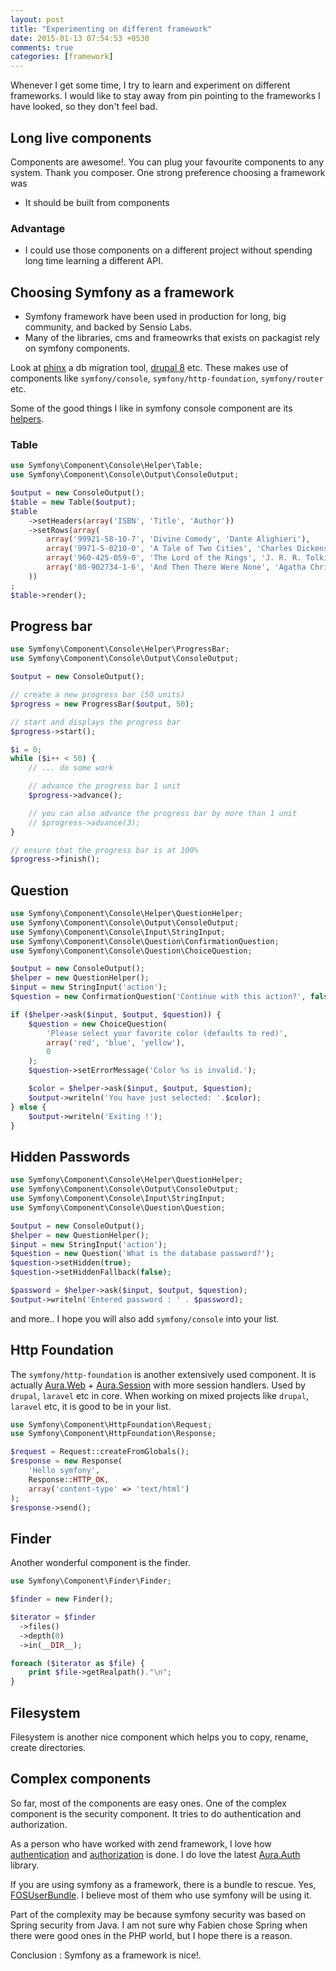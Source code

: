 ```yaml
---
layout: post
title: "Experimenting on different framework"
date: 2015-01-13 07:54:53 +0530
comments: true
categories: [framework]
---
```


Whenever I get some time, I try to learn and experiment on different frameworks. I would like to stay away from pin pointing to the frameworks I have looked, so they don't feel bad.

## Long live components

Components are awesome!. You can plug your favourite components to any system. Thank you composer.
One strong preference choosing a framework was

* It should be built from components

### Advantage

* I could use those components on a different project without spending long time learning a different API.

## Choosing Symfony as a framework

* Symfony framework have been used in production for long, big community, and backed by Sensio Labs.
* Many of the libraries, cms and frameowrks that exists on packagist rely on symfony components.

Look at [phinx](http://phinx.org) a db migration tool, [drupal 8](https://drupal.org) etc. These makes use of components like `symfony/console`, `symfony/http-foundation`, `symfony/router` etc.

Some of the good things I like in symfony console component are its [helpers](http://symfony.com/doc/current/components/console/helpers/index.html).

### Table

```php
use Symfony\Component\Console\Helper\Table;
use Symfony\Component\Console\Output\ConsoleOutput;

$output = new ConsoleOutput();
$table = new Table($output);
$table
    ->setHeaders(array('ISBN', 'Title', 'Author'))
    ->setRows(array(
        array('99921-58-10-7', 'Divine Comedy', 'Dante Alighieri'),
        array('9971-5-0210-0', 'A Tale of Two Cities', 'Charles Dickens'),
        array('960-425-059-0', 'The Lord of the Rings', 'J. R. R. Tolkien'),
        array('80-902734-1-6', 'And Then There Were None', 'Agatha Christie'),
    ))
;
$table->render();
```

## Progress bar

```php
use Symfony\Component\Console\Helper\ProgressBar;
use Symfony\Component\Console\Output\ConsoleOutput;

$output = new ConsoleOutput();

// create a new progress bar (50 units)
$progress = new ProgressBar($output, 50);

// start and displays the progress bar
$progress->start();

$i = 0;
while ($i++ < 50) {
    // ... do some work

    // advance the progress bar 1 unit
    $progress->advance();

    // you can also advance the progress bar by more than 1 unit
    // $progress->advance(3);
}

// ensure that the progress bar is at 100%
$progress->finish();
```

## Question

```php
use Symfony\Component\Console\Helper\QuestionHelper;
use Symfony\Component\Console\Output\ConsoleOutput;
use Symfony\Component\Console\Input\StringInput;
use Symfony\Component\Console\Question\ConfirmationQuestion;
use Symfony\Component\Console\Question\ChoiceQuestion;

$output = new ConsoleOutput();
$helper = new QuestionHelper();
$input = new StringInput('action');
$question = new ConfirmationQuestion('Continue with this action?', false);

if ($helper->ask($input, $output, $question)) {
    $question = new ChoiceQuestion(
        'Please select your favorite color (defaults to red)',
        array('red', 'blue', 'yellow'),
        0
    );
    $question->setErrorMessage('Color %s is invalid.');

    $color = $helper->ask($input, $output, $question);
    $output->writeln('You have just selected: '.$color);
} else {
    $output->writeln('Exiting !');
}
```

## Hidden Passwords

```php
use Symfony\Component\Console\Helper\QuestionHelper;
use Symfony\Component\Console\Output\ConsoleOutput;
use Symfony\Component\Console\Input\StringInput;
use Symfony\Component\Console\Question\Question;

$output = new ConsoleOutput();
$helper = new QuestionHelper();
$input = new StringInput('action');
$question = new Question('What is the database password?');
$question->setHidden(true);
$question->setHiddenFallback(false);

$password = $helper->ask($input, $output, $question);
$output->writeln('Entered password : ' . $password);
```

and more.. I hope you will also add `symfony/console` into your list.

## Http Foundation

The `symfony/http-foundation` is another extensively used component. It is actually [Aura.Web](https://github.com/auraphp/Aura.Web) + [Aura.Session](https://github.com/auraphp/Aura.Session) with more session handlers. Used by `drupal`, `laravel` etc in core. When working on mixed projects like `drupal`, `laravel` etc, it is good to be in your list.

```php
use Symfony\Component\HttpFoundation\Request;
use Symfony\Component\HttpFoundation\Response;

$request = Request::createFromGlobals();
$response = new Response(
    'Hello symfony',
    Response::HTTP_OK,
    array('content-type' => 'text/html')
);
$response->send();
```

## Finder

Another wonderful component is the finder.

```php
use Symfony\Component\Finder\Finder;

$finder = new Finder();

$iterator = $finder
  ->files()
  ->depth(0)
  ->in(__DIR__);

foreach ($iterator as $file) {
    print $file->getRealpath()."\n";
}
```

## Filesystem

Filesystem is another nice component which helps you to copy, rename, create directories.

## Complex components

So far, most of the components are easy ones. One of the complex component is the security component. It tries to do authentication and authorization.

As a person who have worked with zend framework, I love how  [authentication](http://framework.zend.com/manual/current/en/modules/zend.authentication.intro.html) and [authorization](http://framework.zend.com/manual/current/en/modules/zend.permissions.acl.intro.html) is done. I do love the latest  [Aura.Auth](https://github.com/auraphp/Aura.Auth) library.

If you are using symfony as a framework, there is a bundle to rescue. Yes, [FOSUserBundle](https://github.com/FriendsOfSymfony/FOSUserBundle). I believe most of them who use symfony will be using it.

Part of the complexity may be because symfony security was based on Spring security from Java. I am not sure why Fabien chose Spring when there were good ones in the PHP world, but I hope there is a reason.

Conclusion : Symfony as a framework is nice!.

